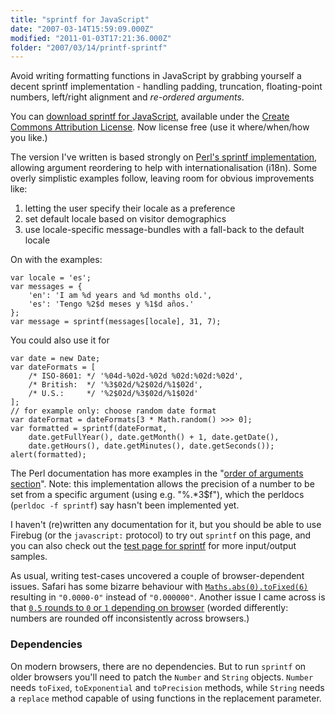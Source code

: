 ```yaml
---
title: "sprintf for JavaScript"
date: "2007-03-14T15:59:09.000Z"
modified: "2011-01-03T17:21:36.000Z"
folder: "2007/03/14/printf-sprintf"
---
```


Avoid writing formatting functions in JavaScript by grabbing yourself a decent sprintf implementation - handling padding, truncation, floating-point numbers, left/right alignment and _re-ordered arguments_.

You can [download sprintf for JavaScript](http://hexmen.com/js/sprintf.js), available under the [Create Commons Attribution License](http://creativecommons.org/licenses/by/2.5/). Now license free (use it where/when/how you like.)

The version I've written is based strongly on [Perl's sprintf implementation](http://perldoc.perl.org/functions/sprintf.html), allowing argument reordering to help with internationalisation (i18n). Some overly simplistic examples follow, leaving room for obvious improvements like:

1.  letting the user specify their locale as a preference
2.  set default locale based on visitor demographics
3.  use locale-specific message-bundles with a fall-back to the default locale

On with the examples:

    var locale = 'es';
    var messages = {
        'en': 'I am %d years and %d months old.',
        'es': 'Tengo %2$d meses y %1$d años.'
    };
    var message = sprintf(messages[locale], 31, 7);

You could also use it for

    var date = new Date;
    var dateFormats = [
        /* ISO-8601: */ '%04d-%02d-%02d %02d:%02d:%02d',
        /* British:  */ '%3$02d/%2$02d/%1$02d',
        /* U.S.:     */ '%2$02d/%3$02d/%1$02d'
    ];
    // for example only: choose random date format
    var dateFormat = dateFormats[3 * Math.random() >>> 0];
    var formatted = sprintf(dateFormat,
        date.getFullYear(), date.getMonth() + 1, date.getDate(),
        date.getHours(), date.getMinutes(), date.getSeconds());
    alert(formatted);

The Perl documentation has more examples in the "[order of arguments section](http://perldoc.perl.org/functions/sprintf.html#order-of-arguments)". Note: this implementation allows the precision of a number to be set from a specific argument (using e.g. "%.\*3\$f"), which the perldocs (`perldoc -f sprintf`) say hasn't been implemented yet.

I haven't (re)written any documentation for it, but you should be able to use Firebug (or the `javascript:` protocol) to try out `sprintf` on this page, and you can also check out the [test page for sprintf](/tests/sprintf.html) for more input/output samples.

As usual, writing test-cases uncovered a couple of browser-dependent issues. Safari has some bizarre behaviour with [`Maths.abs(0).toFixed(6)`](<javascript:alert(Math.abs(0).toFixed(6))>) resulting in `"0.0000-0"` instead of `"0.000000"`. Another issue I came across is that [`0.5` rounds to `0` or `1` depending on browser](<javascript:alert((0.5).toFixed())>) (worded differently: numbers are rounded off inconsistently across browsers.)

### Dependencies

On modern browsers, there are no dependencies. But to run `sprintf` on older browsers you'll need to patch the `Number` and `String` objects. `Number` needs `toFixed`, `toExponential` and `toPrecision` methods, while `String` needs a `replace` method capable of using functions in the replacement parameter.
